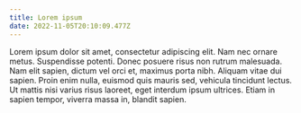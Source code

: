 ```yaml
---
title: Lorem ipsum
date: 2022-11-05T20:10:09.477Z
---
```

Lorem ipsum dolor sit amet, consectetur adipiscing elit. Nam nec ornare metus. Suspendisse potenti. Donec posuere risus non rutrum malesuada. Nam elit sapien, dictum vel orci et, maximus porta nibh. Aliquam vitae dui sapien. Proin enim nulla, euismod quis mauris sed, vehicula tincidunt lectus. Ut mattis nisi varius risus laoreet, eget interdum ipsum ultrices. Etiam in sapien tempor, viverra massa in, blandit sapien.